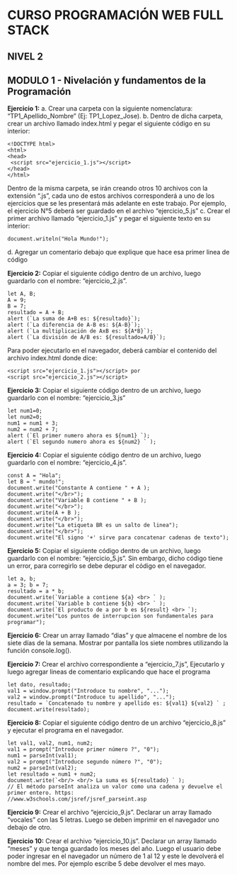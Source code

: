 # **CURSO PROGRAMACIÓN WEB FULL STACK**
## **NIVEL 2**
## **MODULO 1 - Nivelación y fundamentos de la Programación**
**Ejercicio 1:**
a. Crear una carpeta con la siguiente nomenclatura: “TP1_Apellido_Nombre” (Ej: TP1_Lopez_Jose).
b. Dentro de dicha carpeta, crear un archivo llamado index.html y pegar el siguiente código en su interior:
```
<!DOCTYPE html>
<html>
<head>
 <script src="ejercicio_1.js"></script>
</head>
</html>
```
Dentro de la misma carpeta, se irán creando otros 10 archivos con la extensión “.js”, cada uno de estos archivos corresponderá a uno de los ejercicios que se les presentará más adelante en este trabajo. Por ejemplo, el ejercicio N°5 deberá ser guardado en el archivo “ejercicio_5.js”
c. Crear el primer archivo llamado “ejercicio_1.js” y pegar el siguiente texto en su interior:
```
document.writeln("Hola Mundo!");
```
d. Agregar un comentario debajo que explique que hace esa primer linea de código

**Ejercicio 2:**
Copiar el siguiente código dentro de un archivo, luego guardarlo con el nombre: “ejercicio_2.js”. 
```
let A, B;
A = 9;
B = 7;
resultado = A + B;
alert (`La suma de A+B es: ${resultado}`);
alert (`La diferencia de A-B es: ${A-B}`);
alert (`La multiplicación de AxB es: ${A*B}`);
alert (`La división de A/B es: ${resultado=A/B}`);
```
Para poder ejecutarlo en el navegador, deberá cambiar el contenido del archivo index.html donde dice:
```
<script src="ejercicio_1.js"></script> por 
<script src="ejercicio_2.js"></script>
```

**Ejercicio 3:**
Copiar el siguiente código dentro de un archivo, luego guardarlo con el nombre: “ejercicio_3.js”
```
let num1=0;
let num2=0;
num1 = num1 + 3;
num2 = num2 + 7;
alert (`El primer numero ahora es ${num1} `);
alert (`El segundo numero ahora es ${num2} ` );
```

**Ejercicio 4:**
Copiar el siguiente código dentro de un archivo, luego guardarlo con el nombre: “ejercicio_4.js”.
```
const A = "Hola";
let B = " mundo!";
document.write("Constante A contiene " + A );
document.write("</br>");
document.write("Variable B contiene " + B );
document.write("</br>");
document.write(A + B );
document.write("</br>");
document.write("La etiqueta BR es un salto de linea");
document.write("</br>");
document.write("El signo '+' sirve para concatenar cadenas de texto");
```

**Ejercicio 5:**
Copiar el siguiente código dentro de un archivo, luego guardarlo con el nombre: “ejercicio_5.js”. Sin embargo, dicho código tiene un error, para corregirlo se debe depurar el código en el navegador.
```
let a, b;
a = 3; b = 7;
resultado = a * b;
document.write(`Variable a contiene ${a} <br> ` );
document.write(`Variable b contiene ${b} <br> ` );
document.write(`El producto de a por b es ${result} <br> `);
document.write("Los puntos de interrupcion son fundamentales para programar");
```

**Ejercicio 6:**
Crear un array llamado “dias” y que almacene el nombre de los siete días de la semana. Mostrar por pantalla los siete nombres utilizando la función console.log().

**Ejercicio 7:**
Crear el archivo correspondiente a “ejercicio_7.js”, Ejecutarlo y luego agregar lineas de comentario explicando que hace el programa
```
let dato, resultado;
val1 = window.prompt("Introduce tu nombre", "...");
val2 = window.prompt("Introduce tu apellido", "...");
resultado = `Concatenado tu nombre y apellido es: ${val1} ${val2} ` ;
document.write(resultado);
```

**Ejercicio 8:**
Copiar el siguiente código dentro de un archivo “ejercicio_8.js” y ejecutar el programa en el navegador.
```
let val1, val2, num1, num2;
val1 = prompt("Introduce primer número ?", "0");
num1 = parseInt(val1); 
val2 = prompt("Introduce segundo número ?", "0");
num2 = parseInt(val2);
let resultado = num1 + num2;
document.write(`<br/> <br/> La suma es ${resultado} ` );
// El método parseInt analiza un valor como una cadena y devuelve el primer entero. https:
//www.w3schools.com/jsref/jsref_parseint.asp
```

**Ejercicio 9:**
Crear el archivo “ejercicio_9.js”. Declarar un array llamado “vocales” con las 5 letras. Luego se deben imprimir en el navegador uno debajo de otro.

**Ejercicio 10:**
Crear el archivo “ejercicio_10.js”. Declarar un array llamado “meses” y que tenga guardado los meses del año. Luego el usuario debe poder ingresar en el navegador un número de 1 al 12 y este le devolverá el nombre del mes. Por ejemplo escribe 5 debe devolver el mes mayo.

